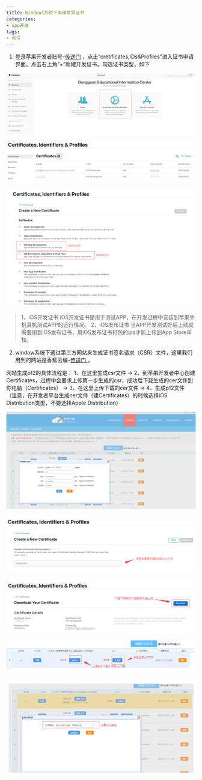 ```yaml
---
title: Windows系统下申请苹果证书
categories:
- app开发
tags:
- 命令
---
```


1. 登录苹果开发者账号-[传送门](https://idmsa.apple.com/IDMSWebAuth/signin?appIdKey=891bd3417a7776362562d2197f89480a8547b108fd934911bcbea0110d07f757&path=%2Faccount%2F&rv=1)  ，点击“cretificates,IDs&Profiles”进入证书申请界面。点击右上角“+”新建开发证书。勾选证书类型，如下

![](HBuilder实现微信登录/16.png)

![](HBuilder实现微信登录/5.png)

![创建应用](HBuilder实现微信登录/6.png)

> 1、iOS开发证书
> iOS开发证书是用于测试APP，在开发过程中安装到苹果手机真机测试APP的运行情况。
> 2、iOS发布证书
> 当APP开发测试好后上线就需要用到iOS发布证书，用iOS发布证书打包的ipa才能上传到App Store审核。

2. window系统下通过第三方网站来生成证书签名请求（CSR）文件，这里我们用到的网站是香蕉云编-[传送门 ](https://www.yunedit.com/update/ioszhengshu/list)。

网站生成p12的具体流程是： 1、在这里生成csr文件 -> 2、到苹果开发者中心创建Certificates，过程中会要求上传第一步生成的csr，成功后下载生成的cer文件到你电脑（Certificates） -> 3、在这里上传下载的cer文件 -> 4、生成p12文件
（注意，在开发者平台生成cer文件（建Certificates）的时候选择iOS Distribution类型，不要选择Apple Distribution）

![创建应用](HBuilder实现微信登录/7.png)

![创建应用](HBuilder实现微信登录/8.png)

![创建应用](HBuilder实现微信登录/10.png)

![创建应用](HBuilder实现微信登录/9.png)

![创建应用](HBuilder实现微信登录/11.png)



